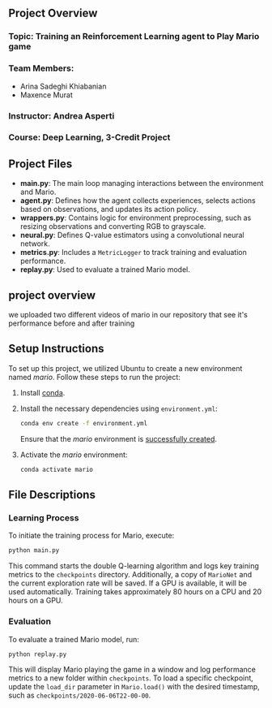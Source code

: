 ## Project Overview
### Topic: Training an Reinforcement Learning agent to Play Mario game

### Team Members:
- Arina Sadeghi Khiabanian
- Maxence Murat

### Instructor: Andrea Asperti

### Course: Deep Learning, 3-Credit Project

## Project Files
- **main.py**: The main loop managing interactions between the environment and Mario.
- **agent.py**: Defines how the agent collects experiences, selects actions based on observations, and updates its action policy.
- **wrappers.py**: Contains logic for environment preprocessing, such as resizing observations and converting RGB to grayscale.
- **neural.py**: Defines Q-value estimators using a convolutional neural network.
- **metrics.py**: Includes a `MetricLogger` to track training and evaluation performance.
- **replay.py**: Used to evaluate a trained Mario model.


## project overview
we uploaded two different videos of mario in our repository that see it's performance before and after training


## Setup Instructions
To set up this project, we utilized Ubuntu to create a new environment named *mario*. Follow these steps to run the project:

1. Install [conda](https://www.anaconda.com/products/individual).
2. Install the necessary dependencies using `environment.yml`:
    ```sh
    conda env create -f environment.yml
    ```
    Ensure that the *mario* environment is [successfully created](https://docs.conda.io/projects/conda/en/latest/user-guide/tasks/manage-environments.html#creating-an-environment-from-an-environment-yml-file).

3. Activate the *mario* environment:
    ```sh
    conda activate mario
    ```

## File Descriptions
### Learning Process
To initiate the training process for Mario, execute:
```sh
python main.py
```
This command starts the double Q-learning algorithm and logs key training metrics to the `checkpoints` directory. Additionally, a copy of `MarioNet` and the current exploration rate will be saved. If a GPU is available, it will be used automatically. Training takes approximately 80 hours on a CPU and 20 hours on a GPU.

### Evaluation
To evaluate a trained Mario model, run:
```sh
python replay.py
```
This will display Mario playing the game in a window and log performance metrics to a new folder within `checkpoints`. To load a specific checkpoint, update the `load_dir` parameter in `Mario.load()` with the desired timestamp, such as `checkpoints/2020-06-06T22-00-00`.


